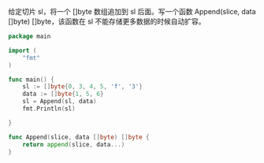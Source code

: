 给定切片 sl，将一个 []byte 数组追加到 sl 后面。写一个函数 Append(slice, data []byte) []byte，该函数在 sl 不能存储更多数据的时候自动扩容。  

```go
package main

import (
	"fmt"
)

func main() {
	sl := []byte{0, 3, 4, 5, 'f', '3'}
	data := []byte{1, 5, 6}
	sl = Append(sl, data)
	fmt.Println(sl)

}

func Append(slice, data []byte) []byte {
	return append(slice, data...)
}

```